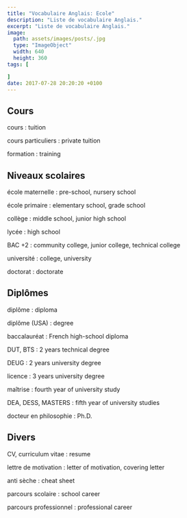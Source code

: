 ```yaml
---
title: "Vocabulaire Anglais: Ecole"
description: "Liste de vocabulaire Anglais."
excerpt: "Liste de vocabulaire Anglais."
image:
  path: assets/images/posts/.jpg
  type: "ImageObject"
  width: 640
  height: 360
tags: [

]
date: 2017-07-28 20:20:20 +0100
---
```


## Cours

cours
: tuition

cours particuliers
: private tuition

formation
: training


## Niveaux scolaires

école maternelle
: pre-school, nursery school

école primaire
: elementary school, grade school

collège
: middle school, junior high school

lycée
: high school

BAC +2
: community college, junior college, technical college

université
: college, university

doctorat
: doctorate


## Diplômes

diplôme
: diploma

diplôme (USA)
: degree

baccalauréat
: French high-school diploma

DUT, BTS
: 2 years technical degree

DEUG
: 2 years university degree

licence
: 3 years university degree

maîtrise
: fourth year of university study

DEA, DESS, MASTERS
: fifth year of university studies

docteur en philosophie
: Ph.D.


## Divers

CV, curriculum vitae
: resume

lettre de motivation
: letter of motivation, covering letter

anti sèche
: cheat sheet

parcours scolaire
: school career

parcours professionnel
: professional career
